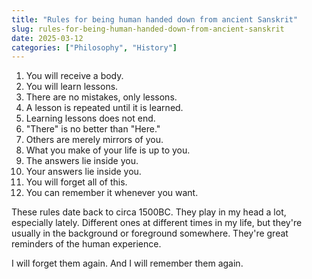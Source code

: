 ```yaml
---
title: "Rules for being human handed down from ancient Sanskrit"
slug: rules-for-being-human-handed-down-from-ancient-sanskrit
date: 2025-03-12
categories: ["Philosophy", "History"]
---
```


1. You will receive a body.
2. You will learn lessons.
3. There are no mistakes, only lessons.
4. A lesson is repeated until it is learned.
5. Learning lessons does not end.
6. "There" is no better than "Here."
7. Others are merely mirrors of you.
8. What you make of your life is up to you.
9. The answers lie inside you.
10. Your answers lie inside you.
11. You will forget all of this.
12. You can remember it whenever you want.

These rules date back to circa 1500BC. They play in my head a lot, especially lately. Different ones at different times in my life, but they're usually in the background or foreground somewhere. They're great reminders of the human experience. 

I will forget them again. And I will remember them again.

